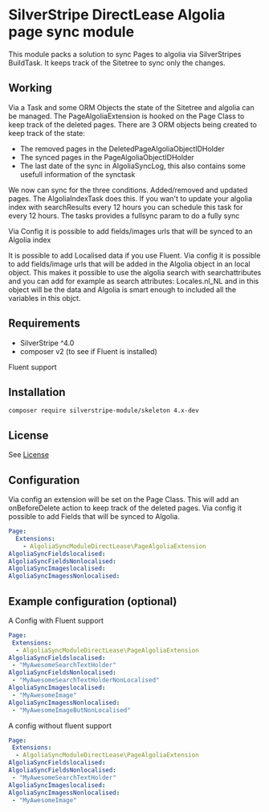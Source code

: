 # SilverStripe DirectLease Algolia page sync module

This module packs a solution to sync Pages to algolia via SilverStripes BuildTask.
It keeps track of the Sitetree to sync only the changes.

## Working
Via a Task and some ORM Objects the state of the Sitetree and algolia can be managed.
The PageAlgoliaExtension is hooked on the Page Class to keep track of the deleted pages.
There are 3 ORM objects being created to keep track of the state:
* The removed pages in the DeletedPageAlgoliaObjectIDHolder
* The synced pages in the PageAlgoliaObjectIDHolder
* The last date of the sync in AlgoliaSyncLog, this also contains some usefull information of the synctask

We now can sync for the three conditions.
Added/removed and updated pages. 
The AlgoliaIndexTask does this. 
If you wan't to update your algolia index with searchResults every 12 hours you can schedule this task for every 12 hours. 
The tasks provides a fullsync param to do a fully sync 

Via Config it is possible to add fields/images urls that will be synced to an Algolia index

It is possible to add Localised data if you use Fluent. Via config it is possible to add fields/image urls that will be added in the Algolia object in an local object. This makes it possible to use the algolia search with searchattributes and you can add for example as search attributes: Locales.nl_NL and in this object will be the data and Algolia is smart enough to included all the variables in this objct.


## Requirements

* SilverStripe ^4.0
* composer v2 (to see if Fluent is installed)

Fluent support 


## Installation

```
composer require silverstripe-module/skeleton 4.x-dev
```


## License
See [License](license)

## Configuration
Via config an extension will be set on the Page Class. This will add an onBeforeDelete action to keep track of the deleted pages.
Via config it possible to add Fields that will be synced to Algolia.
```yaml
Page:
  Extensions:
    - AlgoliaSyncModuleDirectLease\PageAlgoliaExtension
AlgoliaSyncFieldslocalised:
AlgoliaSyncFieldsNonlocalised:
AlgoliaSyncImageslocalised:
AlgoliaSyncImagessNonlocalised:
```


## Example configuration (optional)
A Config with Fluent support 
```yaml
Page:
 Extensions:
  - AlgoliaSyncModuleDirectLease\PageAlgoliaExtension
AlgoliaSyncFieldslocalised:
 - "MyAwesomeSearchTextHolder"
AlgoliaSyncFieldsNonlocalised:
 - "MyAwesomeSearchTextHolderNonLocalised"
AlgoliaSyncImageslocalised:
 - "MyAwesomeImage"
AlgoliaSyncImagessNonlocalised:
 - "MyAwesomeImageButNonLocalised"
```
A config without fluent support

```yaml
Page:
 Extensions:
  - AlgoliaSyncModuleDirectLease\PageAlgoliaExtension
AlgoliaSyncFieldslocalised:
AlgoliaSyncFieldsNonlocalised:
 - "MyAwesomeSearchTextHolder"
AlgoliaSyncImageslocalised:
AlgoliaSyncImagessNonlocalised:
 - "MyAwesomeImage"
```
